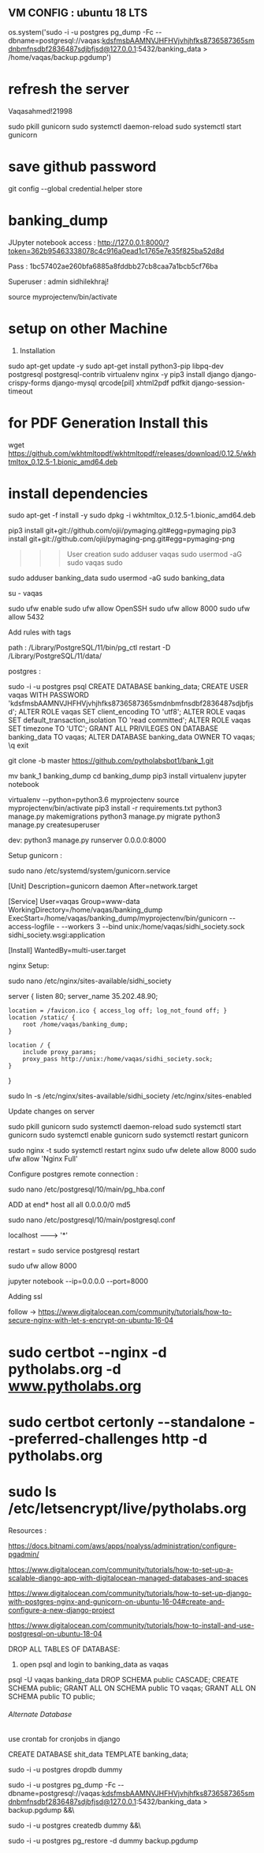 ## VM CONFIG : ubuntu 18 LTS

os.system('sudo -i -u postgres pg_dump -Fc  --dbname=postgresql://vaqas:kdsfmsbAAMNVJHFHVjvhjhfks8736587365smdnbmfnsdbf2836487sdjbfjsd@127.0.0.1:5432/banking_data > /home/vaqas/backup.pgdump')


# refresh the server
Vaqasahmed!21998

sudo pkill gunicorn
sudo systemctl daemon-reload
sudo systemctl start gunicorn


# save github password
git config --global credential.helper store



# banking_dump

JUpyter notebook access : http://127.0.0.1:8000/?token=362b95463338078c4c916a0ead1c1765e7e35f825ba52d8d


Pass : 1bc57402ae260bfa6885a8fddbb27cb8caa7a1bcb5cf76ba

Superuser :
admin
sidhilekhraj!

source myprojectenv/bin/activate

# setup on other Machine




1. Installation

sudo apt-get update -y
sudo apt-get install python3-pip libpq-dev postgresql postgresql-contrib virtualenv nginx -y
pip3 install django django-crispy-forms django-mysql qrcode[pil] xhtml2pdf pdfkit django-session-timeout

# for PDF Generation Install this
wget https://github.com/wkhtmltopdf/wkhtmltopdf/releases/download/0.12.5/wkhtmltox_0.12.5-1.bionic_amd64.deb

# install dependencies
sudo apt-get -f install -y
sudo dpkg -i wkhtmltox_0.12.5-1.bionic_amd64.deb

<!--  -->
pip3 install git+git://github.com/ojii/pymaging.git#egg=pymaging
pip3 install git+git://github.com/ojii/pymaging-png.git#egg=pymaging-png


>>> User creation
sudo adduser vaqas
sudo usermod -aG sudo vaqas sudo

sudo adduser banking_data
sudo usermod -aG sudo banking_data

su - vaqas

sudo ufw enable
sudo ufw allow OpenSSH
sudo ufw allow 8000
sudo ufw allow 5432

Add rules with tags 
>>>>>>>>>>>>>>>>>>>>>>>>>>>


path : /Library/PostgreSQL/11/bin/pg_ctl restart -D /Library/PostgreSQL/11/data/

postgres :

sudo -i -u postgres
psql
CREATE DATABASE banking_data;
CREATE USER vaqas WITH PASSWORD 'kdsfmsbAAMNVJHFHVjvhjhfks8736587365smdnbmfnsdbf2836487sdjbfjsd';
ALTER ROLE vaqas SET client_encoding TO 'utf8';
ALTER ROLE vaqas SET default_transaction_isolation TO 'read committed';
ALTER ROLE vaqas SET timezone TO 'UTC';
GRANT ALL PRIVILEGES ON DATABASE banking_data TO vaqas;
ALTER DATABASE banking_data OWNER TO vaqas;
\q
exit

>>>>>>>

git clone -b master https://github.com/pytholabsbot1/bank_1.git
<!-- git clone https://github.com/ish/banking_dump.git -->

mv bank_1 banking_dump
cd banking_dump
pip3 install virtualenv jupyter notebook 


virtualenv --python=python3.6 myprojectenv
source myprojectenv/bin/activate
pip3 install -r requirements.txt
python3 manage.py makemigrations
python3 manage.py migrate
python3 manage.py createsuperuser


dev: python3 manage.py runserver 0.0.0.0:8000
>>>>>>>>>>>>>>>>>>>>>>>>>>>>>>>>>>>



Setup gunicorn :

sudo nano /etc/systemd/system/gunicorn.service

[Unit]
Description=gunicorn daemon
After=network.target

[Service]
User=vaqas
Group=www-data
WorkingDirectory=/home/vaqas/banking_dump
ExecStart=/home/vaqas/banking_dump/myprojectenv/bin/gunicorn --access-logfile - --workers 3 --bind unix:/home/vaqas/sidhi_society.sock sidhi_society.wsgi:application

[Install]
WantedBy=multi-user.target

>>>>>>>>>>>>>>>>>>>>>>>>>>>>>>>>>>>>>>>>
nginx Setup:

sudo nano /etc/nginx/sites-available/sidhi_society

server {
    listen 80;
    server_name 35.202.48.90;

    location = /favicon.ico { access_log off; log_not_found off; }
    location /static/ {
        root /home/vaqas/banking_dump;
    }

    location / {
        include proxy_params;
        proxy_pass http://unix:/home/vaqas/sidhi_society.sock;
    }
}

sudo ln -s /etc/nginx/sites-available/sidhi_society /etc/nginx/sites-enabled

>>>>>>>>>>>>>>>>>>>>>>>>>>>>>>>>>>>>>>>>

Update changes on server

sudo pkill gunicorn
sudo systemctl daemon-reload
sudo systemctl start gunicorn
sudo systemctl enable gunicorn
sudo systemctl restart gunicorn


sudo nginx -t
sudo systemctl restart nginx
sudo ufw delete allow 8000
sudo ufw allow 'Nginx Full'
>>>>>>>>>>>>>>>>>>>>>>>>>>>>>>>>>>>>>>>>>>

Configure postgres remote connection :

sudo nano /etc/postgresql/10/main/pg_hba.conf

ADD at end*
host all all 0.0.0.0/0 md5

sudo nano /etc/postgresql/10/main/postgresql.conf 

localhost ---> '*'

restart = sudo service postgresql restart

>>>>>>>>>>>>>>>>>>>>>>>>>>>>>>>>>>>>>>>>>>


sudo ufw allow 8000

jupyter notebook --ip=0.0.0.0 --port=8000


>>>>>>>>>>>>>>>>>>>>>>>>>>>>>>>>>>>

Adding ssl 

follow -> https://www.digitalocean.com/community/tutorials/how-to-secure-nginx-with-let-s-encrypt-on-ubuntu-16-04

# sudo certbot --nginx -d pytholabs.org -d www.pytholabs.org

# sudo certbot certonly --standalone --preferred-challenges http -d pytholabs.org
# sudo ls /etc/letsencrypt/live/pytholabs.org


Resources : 


https://docs.bitnami.com/aws/apps/noalyss/administration/configure-pgadmin/

https://www.digitalocean.com/community/tutorials/how-to-set-up-a-scalable-django-app-with-digitalocean-managed-databases-and-spaces

https://www.digitalocean.com/community/tutorials/how-to-set-up-django-with-postgres-nginx-and-gunicorn-on-ubuntu-16-04#create-and-configure-a-new-django-project

https://www.digitalocean.com/community/tutorials/how-to-install-and-use-postgresql-on-ubuntu-18-04



DROP ALL TABLES OF DATABASE:

1. open psql and login to banking_data as vaqas

psql -U vaqas banking_data
DROP SCHEMA public CASCADE;
CREATE SCHEMA public;
GRANT ALL ON SCHEMA public TO vaqas;
GRANT ALL ON SCHEMA public TO public;

<!-- dump -->



###### Alternate Database

<!-- create copy database of original  -->

use crontab for cronjobs in django 

CREATE DATABASE shit_data TEMPLATE banking_data;

sudo -i -u postgres dropdb dummy

 sudo -i -u postgres pg_dump -Fc --dbname=postgresql://vaqas:kdsfmsbAAMNVJHFHVjvhjhfks8736587365smdnbmfnsdbf2836487sdjbfjsd@127.0.0.1:5432/banking_data > backup.pgdump &&\
 
 sudo -i -u postgres createdb dummy &&\
 
 sudo -i -u postgres pg_restore -d dummy backup.pgdump